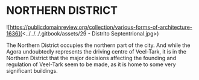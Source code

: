 # NORTHERN DISTRICT

![https://publicdomainreview.org/collection/various-forms-of-architecture-1636](<../../../.gitbook/assets/29 - Distrito Septentrional.jpg>)

The Northern District occupies the northern part of the city. And while the Agora undoubtedly represents the driving centre of Veel-Tark, it is in the Northern District that the major decisions affecting the founding and regulation of Veel-Tark seem to be made, as it is home to some very significant buildings.
